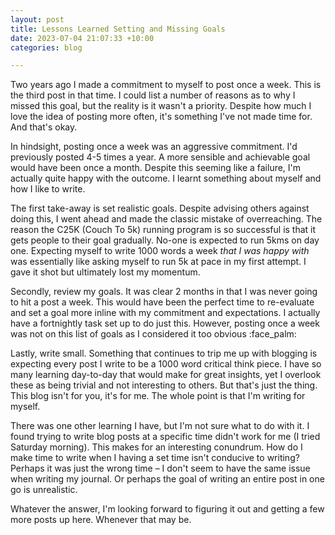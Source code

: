 ```yaml
---
layout: post
title: Lessons Learned Setting and Missing Goals
date: 2023-07-04 21:07:33 +10:00
categories: blog

---
```


Two years ago I made a commitment to myself to post once a week. This is the third post in that time. I could list a number of reasons as to why I missed this goal, but the reality is it wasn't a priority. Despite how much I love the idea of posting more often, it's something I've not made time for. And that's okay.

In hindsight, posting once a week was an aggressive commitment. I'd previously posted 4-5 times a year. A more sensible and achievable goal would have been once a month. Despite this seeming like a failure, I'm actually quite happy with the outcome. I learnt something about myself and how I like to write.

The first take-away is set realistic goals. Despite advising others against doing this, I went ahead and made the classic mistake of overreaching. The reason the C25K (Couch To 5k) running program is so successful is that it gets people to their goal gradually. No-one is expected to run 5kms on day one. Expecting myself to write 1000 words a week _that I was happy with_ was essentially like asking myself to run 5k at pace in my first attempt. I gave it shot but ultimately lost my momentum.

Secondly, review my goals. It was clear 2 months in that I was never going to hit a post a week. This would have been the perfect time to re-evaluate and set a goal more inline with my commitment and expectations. I actually have a fortnightly task set up to do just this. However, posting once a week was not on this list of goals as I considered it too obvious :face_palm: 

Lastly, write small. Something that continues to trip me up with blogging is expecting every post I write to be a 1000 word critical think piece. I have so many learning day-to-day that would make for great insights, yet I overlook these as being trivial and not interesting to others. But that's just the thing. This blog isn't for you, it's for me. The whole point is that I'm writing for myself.

There was one other learning I have, but I'm not sure what to do with it. I found trying to write blog posts at a specific time didn't work for me (I tried Saturday morning). This makes for an interesting conundrum. How do I make time to write when I having a set time isn't conducive to writing? Perhaps it was just the wrong time – I don't seem to have the same issue when writing my journal. Or perhaps the goal of writing an entire post in one go is unrealistic.

Whatever the answer, I'm looking forward to figuring it out and getting a few more posts up here. Whenever that may be.